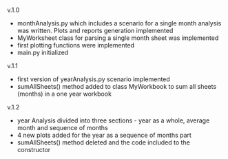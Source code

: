v.1.0

- monthAnalysis.py which includes a scenario for a single month analysis was written. Plots and reports generation implemented
- MyWorksheet class for parsing a single month sheet was implemented
- first plotting functions were implemented
- main.py initialized

v.1.1

- first version of yearAnalysis.py scenario implemented
- sumAllSheets() method added to class MyWorkbook to sum all sheets (months) in a one year workbook 

v.1.2

 - year Analysis divided into three sections - year as a whole, average month and sequence of months
 - 4 new plots added for the year as a sequence of months part
 - sumAllSheets() method deleted and the code included to the constructor